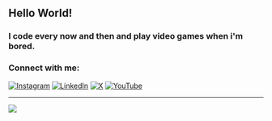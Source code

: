 ## Hello World!

### I code every now and then and play video games when i'm bored.    

### Connect with me:
[![Instagram](https://img.shields.io/badge/Instagram-%23E4405F.svg?logo=Instagram&logoColor=white)](https://instagram.com/notkaushikk) [![LinkedIn](https://img.shields.io/badge/LinkedIn-%230077B5.svg?logo=linkedin&logoColor=white)](https://linkedin.com/in/kaushikkateel) [![X](https://img.shields.io/badge/X-black.svg?logo=X&logoColor=white)](https://x.com/notkaushikk) [![YouTube](https://img.shields.io/badge/YouTube-%23FF0000.svg?logo=YouTube&logoColor=white)](https://youtube.com/@UCoKBv0wdPBjOskBocl-PZjQ) 

---
[![](https://visitcount.itsvg.in/api?id=kaushikkateel&icon=0&color=0)](https://visitcount.itsvg.in)
